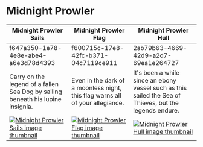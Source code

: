 # Midnight Prowler

| Midnight Prowler Sails | Midnight Prowler Flag | Midnight Prowler Hull |
| ---------------------- | --------------------- | --------------------- |
| f647a350-1e78-4e8e-abe4-a6e3d78d4393 | f600715c-17e8-42fc-b371-04c7119ce911 | 2ab79b63-4669-42d9-a2d7-69ea1e264727 |
| Carry on the legend of a fallen Sea Dog by sailing beneath his lupine insignia. | Even in the dark of a moonless night, this flag warns all of your allegiance. | It's been a while since an ebony vessel such as this sailed the Sea of Thieves, but the legends endure. |
| [![Midnight Prowler Sails image thumbnail](https://seaofthieves.wiki.gg/images/8/8e/Midnight_Prowler_Sails.png)](https://seaofthieves.wiki.gg/wiki/Midnight_Prowler_Sails) | [![Midnight Prowler Flag image thumbnail](https://seaofthieves.wiki.gg/images/a/ac/Midnight_Prowler_Flag.png)](https://seaofthieves.wiki.gg/wiki/Midnight_Prowler_Flag) | [![Midnight Prowler Hull image thumbnail](https://seaofthieves.wiki.gg/images/7/72/Midnight_Prowler_Hull.png)](https://seaofthieves.wiki.gg/wiki/Midnight_Prowler_Hull) |
